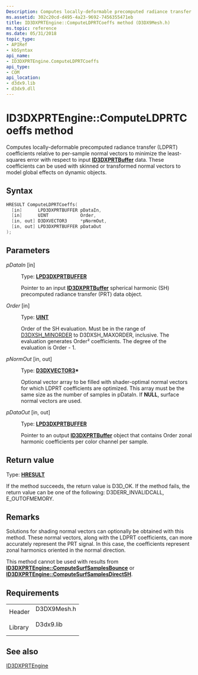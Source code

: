 ```yaml
---
Description: Computes locally-deformable precomputed radiance transfer (LDPRT) coefficients relative to per-sample normal vectors to minimize the least-squares error with respect to input ID3DXPRTBuffer data.
ms.assetid: 302c20cd-d495-4a23-9692-7456355471eb
title: ID3DXPRTEngine::ComputeLDPRTCoeffs method (D3DX9Mesh.h)
ms.topic: reference
ms.date: 05/31/2018
topic_type: 
- APIRef
- kbSyntax
api_name: 
- ID3DXPRTEngine.ComputeLDPRTCoeffs
api_type: 
- COM
api_location: 
- d3dx9.lib
- d3dx9.dll
---
```


# ID3DXPRTEngine::ComputeLDPRTCoeffs method

Computes locally-deformable precomputed radiance transfer (LDPRT) coefficients relative to per-sample normal vectors to minimize the least-squares error with respect to input [**ID3DXPRTBuffer**](id3dxprtbuffer.md) data. These coefficients can be used with skinned or transformed normal vectors to model global effects on dynamic objects.

## Syntax


```C++
HRESULT ComputeLDPRTCoeffs(
  [in]      LPD3DXPRTBUFFER pDataIn,
  [in]      UINT            Order,
  [in, out] D3DXVECTOR3     *pNormOut,
  [in, out] LPD3DXPRTBUFFER pDataOut
);
```



## Parameters

<dl> <dt>

*pDataIn* \[in\]
</dt> <dd>

Type: **[**LPD3DXPRTBUFFER**](id3dxprtbuffer.md)**

Pointer to an input [**ID3DXPRTBuffer**](id3dxprtbuffer.md) spherical harmonic (SH) precomputed radiance transfer (PRT) data object.

</dd> <dt>

*Order* \[in\]
</dt> <dd>

Type: **[**UINT**](https://msdn.microsoft.com/library/Aa383751(v=VS.85).aspx)**

Order of the SH evaluation. Must be in the range of [D3DXSH\_MINORDER](other-d3dx-constants.md) to D3DXSH\_MAXORDER, inclusive. The evaluation generates Order² coefficients. The degree of the evaluation is Order - 1.

</dd> <dt>

*pNormOut* \[in, out\]
</dt> <dd>

Type: **[**D3DXVECTOR3**](d3dxvector3.md)\***

Optional vector array to be filled with shader-optimal normal vectors for which LDPRT coefficients are optimized. This array must be the same size as the number of samples in pDataIn. If **NULL**, surface normal vectors are used.

</dd> <dt>

*pDataOut* \[in, out\]
</dt> <dd>

Type: **[**LPD3DXPRTBUFFER**](id3dxprtbuffer.md)**

Pointer to an output [**ID3DXPRTBuffer**](id3dxprtbuffer.md) object that contains Order zonal harmonic coefficients per color channel per sample.

</dd> </dl>

## Return value

Type: **[**HRESULT**](https://msdn.microsoft.com/library/Bb401631(v=MSDN.10).aspx)**

If the method succeeds, the return value is D3D\_OK. If the method fails, the return value can be one of the following: D3DERR\_INVALIDCALL, E\_OUTOFMEMORY.

## Remarks

Solutions for shading normal vectors can optionally be obtained with this method. These normal vectors, along with the LDPRT coefficients, can more accurately represent the PRT signal. In this case, the coefficients represent zonal harmonics oriented in the normal direction.

This method cannot be used with results from [**ID3DXPRTEngine::ComputeSurfSamplesBounce**](id3dxprtengine--computesurfsamplesbounce.md) or [**ID3DXPRTEngine::ComputeSurfSamplesDirectSH**](id3dxprtengine--computesurfsamplesdirectsh.md).

## Requirements



|                    |                                                                                        |
|--------------------|----------------------------------------------------------------------------------------|
| Header<br/>  | <dl> <dt>D3DX9Mesh.h</dt> </dl> |
| Library<br/> | <dl> <dt>D3dx9.lib</dt> </dl>   |



## See also

<dl> <dt>

[ID3DXPRTEngine](id3dxprtengine.md)
</dt> </dl>

 

 




